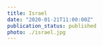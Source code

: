 ```yaml
---
title: Israel
date: "2020-01-21T11:00:00Z"
publication_status: published
photo: ./israel.jpg
---
```


